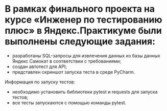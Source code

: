 # В рамках финального проекта на курсе «Инженер по тестированию плюс» в Яндекс.Практикуме были выполнены следующие задания:

- разработаны SQL-запросы для извлечения данных из базы данных Яндекс Самокат в соответствии с требованиями;
- создан автотест для API;
- представлен скриншот запуска теста в среде PyCharm.

Информация по запуску тестов:
- необходимо установить библиотеки pytest и requests для запуска тестов;
- все тесты запускаются с помощью команды pytest.

